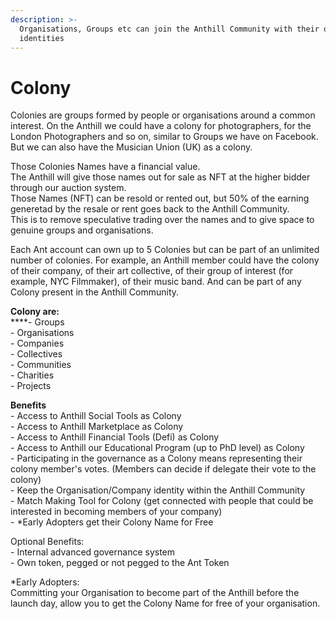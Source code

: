 ```yaml
---
description: >-
  Organisations, Groups etc can join the Anthill Community with their own
  identities
---
```


# Colony

Colonies are groups formed by people or organisations around a common interest. On the Anthill we could have a colony for photographers, for the London Photographers and so on, similar to Groups we have on Facebook. But we can also have the Musician Union (UK) as a colony.&#x20;

Those Colonies Names have a financial value. \
The Anthill will give those names out for sale as NFT at the higher bidder through our auction system. \
Those Names (NFT) can be resold or rented out, but 50% of the earning generetad by the resale or rent goes back to the Anthill Community. \
This is to remove speculative trading over the names and to give space to genuine groups and organisations.&#x20;

Each Ant account can own up to 5 Colonies but can be part of an unlimited number of colonies. For example, an Anthill member could have the colony of their company, of their art collective, of their group of interest (for example, NYC Filmmaker), of their music band. And can be part of any Colony present in the Anthill Community.

**Colony are:** \
****- Groups \
\- Organisations \
\- Companies \
\- Collectives \
\- Communities \
\- Charities \
\- Projects

**Benefits** \
\- Access to Anthill Social Tools as Colony \
\- Access to Anthill Marketplace as Colony \
\- Access to Anthill Financial Tools (Defi) as Colony \
\- Access to Anthill our Educational Program (up to PhD level) as Colony \
\- Participating in the governance as a Colony means representing their colony member's votes. (Members can decide if delegate their vote to the colony) \
\- Keep the Organisation/Company identity within the Anthill Community \
\- Match Making Tool for Colony (get connected with people that could be interested in becoming members of your company) \
\- \*Early Adopters get their Colony Name for Free

Optional Benefits: \
\- Internal advanced governance system \
\- Own token, pegged or not pegged to the Ant Token

\*Early Adopters: \
Committing your Organisation to become part of the Anthill before the launch day, allow you to get the Colony Name for free of your organisation.
